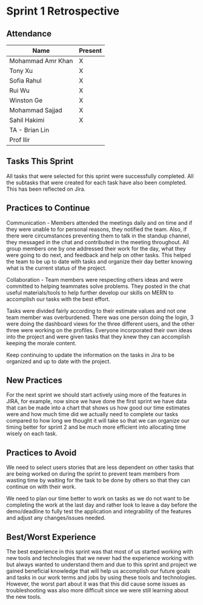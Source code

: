 # Sprint 1 Retrospective

## Attendance

| Name | Present |
| ----- | ------ |
| Mohammad Amr Khan | X |
| Tony Xu | X |
| Sofia Rahul | X |
| Rui Wu | X |
| Winston Ge | X |
| Mohammad Sajjad | X |
| Sahil Hakimi | X |
| TA - Brian Lin | | 
| Prof Ilir | |

## Tasks This Sprint
All tasks that were selected for this sprint were successfully completed. All the subtasks that were created for each task have also been completed.
This has been reflected on Jira.


## Practices to Continue

Communication - Members attended the meetings daily and on time and if they were unable to for personal reasons, they notified the team. Also, if there were circumstances preventing them to talk in the standup channel, they messaged in the chat and contributed in the meeting throughout. All group members one by one addressed their work for the day, what they were going to do next, and feedback and help on other tasks. This helped the team to be up to date with tasks and organize their day better knowing what is the current status of the project.

Collaboration - Team members were respecting others ideas and were committed to helping teammates solve problems. They posted in the chat useful materials/tools to help further develop our skills on MERN to accomplish our tasks with the best effort. 

Tasks were divided fairly according to their estimate values and not one team member was overburdened. There was one person doing the login, 3 were doing the dashboard views for the three different users, and the other three were
working on the profiles. Everyone incorporated their own ideas into the project and were given tasks that they knew they can accomplish keeping the morale content. 

Keep continuing to update the information on the tasks in Jira to be organized and up to date with the project. 


## New Practices

For the next sprint we should start actively using more of the features in JIRA, for example, now since we have done the first sprint we have data that can be made into a chart that shows us how good our time estimates were and how much time did we actually need to complete our tasks compared to how long we thought it will take so that we can organize our timing better for sprint 2 and be much more efficient into allocating time wisely on each task.


## Practices to Avoid

We need to select users stories that are less dependent on other tasks that are being worked on during the sprint to prevent team members from wasting time by waiting for the task to be done by others so that they can continue on
with their work. 

We need to plan our time better to work on tasks as we do not want to be completing the work at the last day and rather look to leave a day before the demo/deadline to fully test the application and integrability of the features and adjust any changes/issues needed.


## Best/Worst Experience

The best experience in this sprint was that most of us started working with new tools and technologies that we never had the experience working with but always wanted to understand them and due to this sprint and project we gained beneficial knowledge that will help us accomplish our future goals and tasks in our work terms and jobs by using these tools and technologies. However, the worst part about it was that this did cause some issues as troubleshooting was also more difficult since we were still learning about the new tools.
